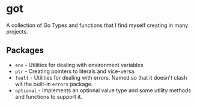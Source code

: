 # got

A collection of Go Types and functions that I find myself creating in many projects.

## Packages

- `env` - Utilities for dealing with environment variables
- `ptr` - Creating pointers to literals and vice-versa.
- `fault` - Utilities for dealing with errors. Named so that it doesn't clash wit the built-in `errors` package.
- `optional` - Implements an optional value type and some utility methods and functions to support it.

